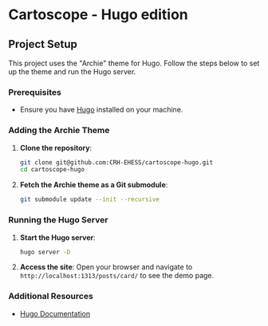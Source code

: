 # Cartoscope - Hugo edition

## Project Setup

This project uses the "Archie" theme for Hugo. Follow the steps below to set up the theme and run the Hugo server.

### Prerequisites

- Ensure you have [Hugo](https://gohugo.io/getting-started/installing/) installed on your machine.

### Adding the Archie Theme

1. **Clone the repository**:

    ```bash
    git clone git@github.com:CRH-EHESS/cartoscope-hugo.git
    cd cartoscope-hugo
    ```

2. **Fetch the Archie theme as a Git submodule**:

    ```bash
    git submodule update --init --recursive
    ```

### Running the Hugo Server

1. **Start the Hugo server**:

    ```bash
    hugo server -D
    ```

2. **Access the site**:
    Open your browser and navigate to `http://localhost:1313/posts/card/` to see the demo page.

### Additional Resources

- [Hugo Documentation](https://gohugo.io/documentation/)
